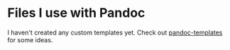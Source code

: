 # Files I use with Pandoc

I haven't created any custom templates yet. Check out [pandoc-templates](https://github.com/kjhealy/pandoc-templates) for some ideas.
